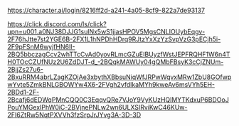 https://character.ai/login/8216ff2d-a241-4a05-8cf9-822a7de93137

https://click.discord.com/ls/click?upn=u001.a0NJ38DJJG1sulNx5wS1jjasHPOV5MgsCNLIOUybEqgv-2F76hJtte7st2YGE6B-2FX1L1hNPDhHDrq9RJtzYxXzYzSvpVzG3pECjh5i-2F9pFSnM6wyjfHN6lI-2BQ5bbczagCcv2whTTcCvAd0yovRLmcGZuEIBUyzfWstJEPFRQHF1W6n4TH0TOcCZUfNUz2U6ZdDJT-d_-2BQqkMAWUy04gQMbFBsyK3cCjZNUm-2BjjZs27u6-2BxuRRM4abrLZagKZOjAe3xbythXBbsuNiqWfJRPwWqvxMRw1ZbU8GOfwpwYvte5ZmkBNLGBOWYw4X6-2FVgh2vfdlkaMYh9kweAv6msVYh5EH-2BDd1-2F-2Bcafj6dEDWqPMnCQQ0C3EqqvQRe7VJoY9VyKUzHQlMYTKdxuP6BDOoJPouYMGexIPhW0iC-2BVjnePNLw2wn6ULXSIRviKwC46KUw-2FI6ZtRw5NqtPXVVh3fzSrpJrJYvg3A-3D-3D
